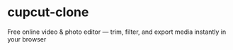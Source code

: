 # cupcut-clone
Free online video &amp; photo editor — trim, filter, and export media instantly in your browser
